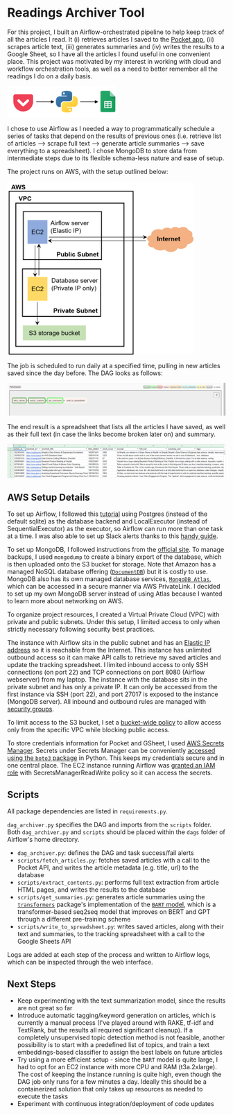 # Readings Archiver Tool

For this project, I built an Airflow-orchestrated pipeline to help keep track of all the articles I read. It (i) retrieves articles I saved to the [Pocket app](https://getpocket.com/), (ii) scrapes article text, (iii) generates summaries and (iv) writes the results to a Google Sheet, so I have all the articles I found useful in one convenient place. This project was motivated by my interest in working with cloud and workflow orchestration tools, as well as a need to better remember all the readings I do on a daily basis.

<img src="assets/info_flow.png" width = "250">

I chose to use Airflow as I needed a way to programmatically schedule a series of tasks that depend on the results of previous ones (i.e. retrieve list of articles --> scrape full text --> generate article summaries --> save everything to a spreadsheet). I chose MongoDB to store data from intermediate steps due to its flexible schema-less nature and ease of setup.

The project runs on AWS, with the setup outlined below:

<img src="assets/aws_setup.png" width="430" height="400">

The job is scheduled to run daily at a specified time, pulling in new articles saved since the day before. The DAG looks as follows:

<img src="assets/dag_ui.png">

The end result is a spreadsheet that lists all the articles I have saved, as well as their full text (in case the links become broken later on) and summary.

<img src="assets/tracking_sheet.png">

## AWS Setup Details

To set up Airflow, I followed this [tutorial](https://medium.com/@taufiq_ibrahim/apache-airflow-installation-on-ubuntu-ddc087482c14) using Postgres (instead of the default sqlite) as the database backend and LocalExecutor (instead of SequentialExecutor) as the executor, so Airflow can run more than one task at a time. I was also able to set up Slack alerts thanks to this [handy guide](https://medium.com/datareply/integrating-slack-alerts-in-airflow-c9dcd155105). 

To set up MongoDB, I followed instructions from the [official site](https://docs.mongodb.com/manual/tutorial/install-mongodb-on-amazon/). To manage backups, I used `mongodump` to create a binary export of the database, which is then uploaded onto the S3 bucket for storage. Note that Amazon has a managed NoSQL database offering ([`DocumentDB`](https://aws.amazon.com/documentdb/)) but it is costly to use. MongoDB also has its own managed database services, [`MongoDB Atlas`](https://www.mongodb.com/cloud/atlas), which can be accessed in a secure manner via AWS PrivateLink. I decided to set up my own MongoDB server instead of using Atlas because I wanted to learn more about networking on AWS.

To organize project resources, I created a Virtual Private Cloud (VPC) with private and public subnets. Under this setup, I limited access to only when strictly necessary following security best practices.

The instance with Airflow sits in the public subnet and has an [Elastic IP address](https://docs.aws.amazon.com/AWSEC2/latest/UserGuide/elastic-ip-addresses-eip.html) so it is reachable from the Internet. This instance has unlimited outbound access so it can make API calls to retrieve my saved articles and update the tracking spreadsheet. I limited inbound access to only SSH connections (on port 22) and TCP connections on port 8080 (Airflow webserver) from my laptop. The instance with the database sits in the private subnet and has only a private IP. It can only be accessed from the first instance via SSH (port 22), and port 27017 is exposed to the instance (MongoDB server). All inbound and outbound rules are managed with [security groups](https://docs.aws.amazon.com/vpc/latest/userguide/VPC_SecurityGroups.html).

To limit access to the S3 bucket, I set a [bucket-wide policy](https://docs.aws.amazon.com/AmazonS3/latest/dev/example-bucket-policies-vpc-endpoint.html) to allow access only from the specific VPC while blocking public access.

To store credentials information for Pocket and GSheet, I used [AWS Secrets Manager](https://aws.amazon.com/secrets-manager/). Secrets under Secrets Manager can be conveniently [accessed using the `boto3` package](https://aws.amazon.com/blogs/security/improve-availability-and-latency-of-applications-by-using-aws-secret-managers-python-client-side-caching-library/) in Python. This keeps my credentials secure and in one central place. The EC2 instance running Airflow was [granted an IAM role](https://aws.amazon.com/premiumsupport/knowledge-center/assign-iam-role-ec2-instance/) with SecretsManagerReadWrite policy so it can access the secrets.

## Scripts

All package dependencies are listed in `requirements.py`. 

`dag_archiver.py` specifies the DAG and imports from the `scripts` folder. Both `dag_archiver.py` and `scripts` should be placed within the `dags` folder of Airflow's home directory.

- `dag_archiver.py`: defines the DAG and task success/fail alerts
- `scripts/fetch_articles.py`: fetches saved articles with a call to the Pocket API, and writes the article metadata (e.g. title, url) to the database
- `scripts/extract_contents.py`: performs full text extraction from article HTML pages, and writes the results to the database
- `scripts/get_summaries.py`: generates article summaries using the [`transformers`](https://huggingface.co/transformers/) package's implementation of the [`BART` model](https://sshleifer.github.io/blog_v2/jupyter/2020/03/12/bart.html), which is a transformer-based seq2seq model that improves on BERT and GPT through a different pre-training scheme
- `scripts/write_to_spreadsheet.py`: writes saved articles, along with their text and summaries, to the tracking spreadsheet with a call to the Google Sheets API

Logs are added at each step of the process and written to Airflow logs, which can be inspected through the web interface.

## Next Steps

- Keep experimenting with the text summarization model, since the results are not great so far
- Introduce automatic tagging/keyword generation on articles, which is currently a manual process (I've played around with RAKE, tf-idf and TextRank, but the results all required significant cleanup). If a completely unsupervised topic detection method is not feasible, another possibility is to start with a predefined list of topics, and train a text embeddings-based classifier to assign the best labels on future articles
- Try using a more efficient setup - since the `BART` model is quite large, I had to opt for an EC2 instance with more CPU and RAM (t3a.2xlarge). The cost of keeping the instance running is quite high, even though the DAG job only runs for a few minutes a day. Ideally this should be a containerized solution that only takes up resources as needed to execute the tasks
- Experiment with continuous integration/deployment of code updates
